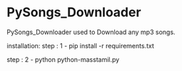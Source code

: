 # PySongs_Downloader

PySongs_Downloader used to Download any mp3 songs.

installation:
step : 1
    - pip install -r requirements.txt

step : 2
    - python python-masstamil.py
   
